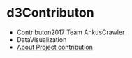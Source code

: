 # d3Contributon
- Contributon2017 Team AnkusCrawler 
- DataVisualization
- [About Project contribution](https://github.com/LearnDataVisualization/d3study/blob/master/meetup/2017-11-15.md)
